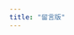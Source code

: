 ```yaml
---
title: "留言版"
---
```


<!-- 引用 artitalk -->
<script type="text/javascript" src="https://unpkg.com/artitalk" async></script>
<!-- 存放说说的容器 -->
<div id="artitalk_main"></div>
<script>
    window.onload = function () {
        new Artitalk({
            appId: 'yAokLqH6P92IotoyxqOHbqyt-gzGzoHsz', // Your LeanCloud appId
            appKey: 'D8UyP3YFvYT2h2bfisLhmgSr', // Your LeanCloud appKey
            serverURL: 'https://yaoklqh6.lc-cn-n1-shared.com', // Your LeanCloud
            avatarPla: 'https://s3.ax1x.com/2021/01/21/s4crsU.png',
            pageSize: 5,
            color1: "#dedede",
            color3: "#777"
        })
    }
</script>
